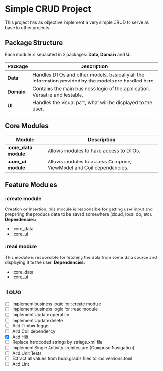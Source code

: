# Simple CRUD Project
This project has as objective implement a very simple CRUD to serve as base to other projects.

## Package Structure
Each module is separated in 3 packages: **Data**, **Domain** and **UI**.

| Package    | Description                                                                                           |
|------------|-------------------------------------------------------------------------------------------------------|
| **Data**   | Handles DTOs and other models, basically all the information provided by the models are handled here. |
| **Domain** | Contains the main business logic of the application. Versatile and testable.                          |
| **UI**     | Handles the visual part, what will be displayed to the user.                                          |

## Core Modules
| Module                | Description                                                                    |
|-----------------------|--------------------------------------------------------------------------------|
| **:core_data module** | Allows modules to have access to DTOs.                                         |
| **:core_ui module**   | Allows modules to access Compose, ViewModel and Coil dependencies.             |

## Feature Modules
### :create module
Creation or Insertion, this module is responsible for getting user input and preparing the produce data to be saved somewhere (cloud, local db, etc).
**Dependencies:**
- :core_data
- :core_ui

### :read module
This module is responsible for fetching the data from some data source and displaying it to the user.
**Dependencies:**
- :core_data
- :core_ui

## ToDo
- [ ] Implement business logic for :create module
- [ ] Implement business logic for :read module
- [ ] Implement Update operation
- [ ] Implement Update delete
- [ ] Add Timber logger
- [ ] Add Coil dependency
- [x] Add Hilt
- [ ] Replace hardcoded strings by strings.xml file
- [ ] Implement Single Activity architecture (Compose Navigation)
- [ ] Add Unit Tests
- [ ] Extract all values from build.gradle files to libs.versions.toml
- [ ] Add Lint